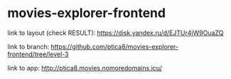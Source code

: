 # movies-explorer-frontend

link to layout (check RESULT): https://disk.yandex.ru/d/EJTUr4jW9OuaZQ

link to branch: https://github.com/ptica8/movies-explorer-frontend/tree/level-3

link to app: http://ptica8.movies.nomoredomains.icu/

